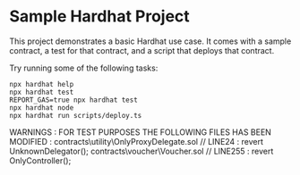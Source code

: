 # Sample Hardhat Project

This project demonstrates a basic Hardhat use case. It comes with a sample contract, a test for that contract, and a script that deploys that contract.

Try running some of the following tasks:

```shell
npx hardhat help
npx hardhat test
REPORT_GAS=true npx hardhat test
npx hardhat node
npx hardhat run scripts/deploy.ts
```



WARNINGS : 
FOR TEST PURPOSES THE FOLLOWING FILES HAS BEEN MODIFIED : 
contracts\utility\OnlyProxyDelegate.sol // LINE24 : revert UnknownDelegator();
contracts\voucher\Voucher.sol // LINE255 : revert OnlyController();